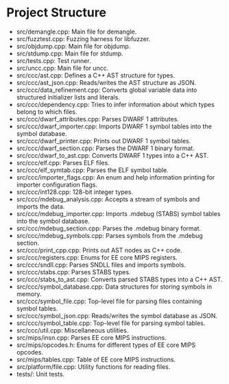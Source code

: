 # Project Structure

- src/demangle.cpp: Main file for demangle.
- src/fuzztest.cpp: Fuzzing harness for libfuzzer.
- src/objdump.cpp: Main file for objdump.
- src/stdump.cpp: Main file for stdump.
- src/tests.cpp: Test runner.
- src/uncc.cpp: Main file for uncc.
- src/ccc/ast.cpp: Defines a C++ AST structure for types.
- src/ccc/ast_json.cpp: Reads/writes the AST structure as JSON.
- src/ccc/data_refinement.cpp: Converts global variable data into structured initializer lists and literals.
- src/ccc/dependency.cpp: Tries to infer information about which types belong to which files.
- src/ccc/dwarf_attributes.cpp: Parses DWARF 1 attributes.
- src/ccc/dwarf_importer.cpp: Imports DWARF 1 symbol tables into the symbol database.
- src/ccc/dwarf_printer.cpp: Prints out DWARF 1 symbol tables.
- src/ccc/dwarf_section.cpp: Parses the DWARF 1 binary format.
- src/ccc/dwarf_to_ast.cpp: Converts DWARF 1 types into a C++ AST.
- src/ccc/elf.cpp: Parses ELF files.
- src/ccc/elf_symtab.cpp: Parses the ELF symbol table.
- src/ccc/importer_flags.cpp: An enum and help information printing for importer configuration flags.
- src/ccc/int128.cpp: 128-bit integer types.
- src/ccc/mdebug_analysis.cpp: Accepts a stream of symbols and imports the data.
- src/ccc/mdebug_importer.cpp: Imports .mdebug (STABS) symbol tables into the symbol database.
- src/ccc/mdebug_section.cpp: Parses the .mdebug binary format.
- src/ccc/mdebug_symbols.cpp: Parses symbols from the .mdebug section.
- src/ccc/print_cpp.cpp: Prints out AST nodes as C++ code.
- src/ccc/registers.cpp: Enums for EE core MIPS registers.
- src/ccc/sndll.cpp: Parses SNDLL files and imports symbols.
- src/ccc/stabs.cpp: Parses STABS types.
- src/ccc/stabs_to_ast.cpp: Converts parsed STABS types into a C++ AST.
- src/ccc/symbol_database.cpp: Data structures for storing symbols in memory.
- src/ccc/symbol_file.cpp: Top-level file for parsing files containing symbol tables.
- src/ccc/symbol_json.cpp: Reads/writes the symbol database as JSON.
- src/ccc/symbol_table.cpp: Top-level file for parsing symbol tables.
- src/ccc/util.cpp: Miscellaneous utilities.
- src/mips/insn.cpp: Parses EE core MIPS instructions.
- src/mips/opcodes.h: Enums for different types of EE core MIPS opcodes.
- src/mips/tables.cpp: Table of EE core MIPS instructions.
- src/platform/file.cpp: Utility functions for reading files.
- tests/: Unit tests.
